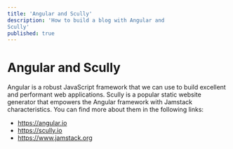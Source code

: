```yaml
---
title: 'Angular and Scully'
description: 'How to build a blog with Angular and 
Scully'
published: true
---
```


# Angular and Scully
Angular is a robust JavaScript framework that we can use 
to build excellent and performant web applications.
Scully is a popular static website generator that 
empowers the Angular framework with Jamstack 
characteristics.
You can find more about them in the following links:
 - https://angular.io
 - https://scully.io
 - https://www.jamstack.org
